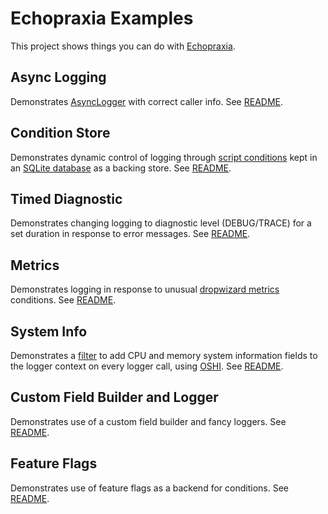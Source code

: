 # Echopraxia Examples

This project shows things you can do with [Echopraxia](https://github.com/tersesystems/echopraxia).

## Async Logging

Demonstrates [AsyncLogger](https://github.com/tersesystems/echopraxia#asynchronous-logging) with correct caller info.  See [README](async/README.md).

## Condition Store

Demonstrates dynamic control of logging through [script conditions](https://github.com/tersesystems/echopraxia#dynamic-conditions-with-scripts) kept in an [SQLite database](sqlite.org/) as a backing store.  See [README](conditionstore/README.md).

## Timed Diagnostic

Demonstrates changing logging to diagnostic level (DEBUG/TRACE) for a set duration in response to error messages.  See [README](timed-diagnostic/README.md).

## Metrics

Demonstrates logging in response to unusual [dropwizard metrics](https://metrics.dropwizard.io/4.2.0/) conditions.  See [README](metrics/README.md).

## System Info

Demonstrates a [filter](https://github.com/tersesystems/echopraxia#filters) to add CPU and memory system information fields to the logger context on every logger call, using [OSHI](https://github.com/oshi/oshi).  See [README](system-info/README.md).

## Custom Field Builder and Logger

Demonstrates use of a custom field builder and fancy loggers.  See [README](custom-field-builder/README.md).

## Feature Flags

Demonstrates use of feature flags as a backend for conditions.  See [README](configcat/README.md).



